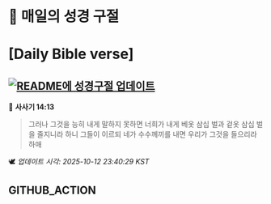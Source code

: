 # 🙏 매일의 성경 구절
# [Daily Bible verse]
## [![README에 성경구절 업데이트](https://github.com/DONGSUKA/first_test/actions/workflows/update-readme-bible.yml/badge.svg)](https://github.com/DONGSUKA/first_test/actions/workflows/update-readme-bible.yml)
<!-- START_BIBLE_VERSE -->
📖 **사사기 14:13**
> 그러나 그것을 능히 내게 말하지 못하면 너희가 내게 베옷 삼십 벌과 겉옷 삼십 벌을 줄지니라 하니 그들이 이르되 네가 수수께끼를 내면 우리가 그것을 들으리라 하매

🕊️ _업데이트 시각: 2025-10-12 23:40:29 KST_
  <!-- END_BIBLE_VERSE -->
## GITHUB_ACTION
